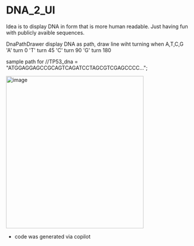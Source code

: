 # DNA_2_UI

Idea is to display DNA in form that is more human readable.
Just having fun with publicly avaible sequences.

DnaPathDrawer display DNA as path, draw line wiht turning when A,T,C,G 
            'A' turn 0
            'T' turn 45
            'C' turn 90
            'G' turn 180

sample path for //TP53_dna = "ATGGAGGAGCCGCAGTCAGATCCTAGCGTCGAGCCCC...";
           
<img width="376" height="416" alt="image" src="https://github.com/user-attachments/assets/7e0a2235-8bbb-410e-be46-ce3de16ca39b" />

* code was generated via copilot
